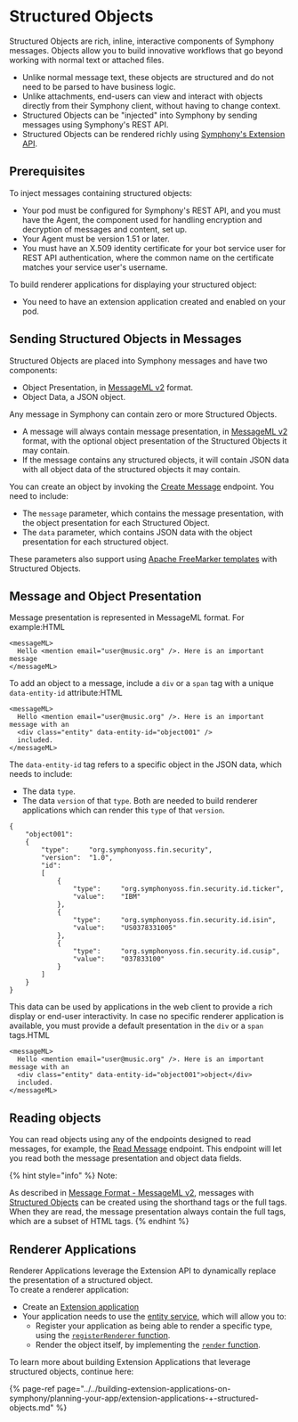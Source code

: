 # Structured Objects

Structured Objects are rich, inline, interactive components of Symphony messages. Objects allow you to build innovative workflows that go beyond working with normal text or attached files.

* Unlike normal message text, these objects are structured and do not need to be parsed to have business logic.
* Unlike attachments, end-users can view and interact with objects directly from their Symphony client, without having to change context.
* Structured Objects can be "injected" into Symphony by sending messages using Symphony's REST API. 
* Structured Objects can be rendered richly using [Symphony's Extension API](../../building-extension-applications-on-symphony/overview-of-extension-api/).

## Prerequisites

To inject messages containing structured objects:

* Your pod must be configured for Symphony's REST API, and you must have the Agent, the component used for handling encryption and decryption of messages and content, set up.
* Your Agent must be version 1.51 or later.
* You must have an X.509 identity certificate for your bot service user for REST API authentication, where the common name on the certificate matches your service user's username.

To build renderer applications for displaying your structured object:

* You need to have an extension application created and enabled on your pod.

## Sending Structured Objects in Messages

Structured Objects are placed into Symphony messages and have two components:

* Object Presentation, in [MessageML v2](overview-of-messageml/message-format-messageml.md) format.
* Object Data, a JSON object.

Any message in Symphony can contain zero or more Structured Objects.

* A message will always contain message presentation, in [MessageML v2](overview-of-messageml/message-format-messageml.md) format, with the optional object presentation of the Structured Objects it may contain.
* If the message contains any structured objects, it will contain JSON data with all object data of the structured objects it may contain.

You can create an object by invoking the [Create Message](https://rest-api.symphony.com/docs/create-message-v4) endpoint. You need to include:

* The `message` parameter, which contains the message presentation, with the object presentation for each Structured Object.
* The `data` parameter, which contains JSON data with the object presentation for each structured object.

These parameters also support using [Apache FreeMarker templates](http://freemarker.org/) with Structured Objects.

## Message and Object Presentation

Message presentation is represented in MessageML format. For example:HTML

```markup
<messageML>
  Hello <mention email="user@music.org" />. Here is an important message
</messageML>
```

To add an object to a message, include a `div` or a `span` tag with a unique `data-entity-id` attribute:HTML

```markup
<messageML>
  Hello <mention email="user@music.org" />. Here is an important message with an
  <div class="entity" data-entity-id="object001" /> 
  included.
</messageML>
```

The `data-entity-id` tag refers to a specific object in the JSON data, which needs to include:

* The data `type`.
* The data `version` of that `type`. Both are needed to build renderer applications which can render this `type` of that `version`.

```text
{
    "object001":
    {
        "type":     "org.symphonyoss.fin.security",
        "version":  "1.0",
        "id":
        [
            {
                "type":     "org.symphonyoss.fin.security.id.ticker",
                "value":    "IBM"
            },
            {
                "type":     "org.symphonyoss.fin.security.id.isin",
                "value":    "US0378331005"
            },
            {
                "type":     "org.symphonyoss.fin.security.id.cusip",
                "value":    "037833100"
            }
        ]
    }
}
```

This data can be used by applications in the web client to provide a rich display or end-user interactivity. In case no specific renderer application is available, you must provide a default presentation in the `div` or a `span` tags.HTML

```markup
<messageML>
  Hello <mention email="user@music.org" />. Here is an important message with an 
  <div class="entity" data-entity-id="object001">object</div> 
  included.
</messageML>
```

## Reading objects

You can read objects using any of the endpoints designed to read messages, for example, the [Read Message](https://rest-api.symphony.com/docs/messages-v4) endpoint. This endpoint will let you read both the message presentation and object data fields.

{% hint style="info" %}
Note:

As described in [Message Format - MessageML v2](overview-of-messageml/message-format-messageml.md), messages with [Structured Objects](structured-objects.md) can be created using the shorthand tags or the full tags. When they are read, the message presentation always contain the full tags, which are a subset of HTML tags.
{% endhint %}

## Renderer Applications

Renderer Applications leverage the Extension API to dynamically replace the presentation of a structured object.  
To create a renderer application:

* Create an [Extension application](../../building-extension-applications-on-symphony/building-extension-applications-on-symphony.md)
* Your application needs to use the [entity service](../../building-extension-applications-on-symphony/overview-of-extension-api/extension-api-services/entity-service/), which will allow you to:
  * Register your application as being able to render a specific type, using the [`registerRenderer` function](../../building-extension-applications-on-symphony/overview-of-extension-api/extension-api-services/entity-service/#registerrenderer).
  * Render the object itself, by implementing the [`render` function](../../building-extension-applications-on-symphony/overview-of-extension-api/extension-api-services/entity-service/#render).

To learn more about building Extension Applications that leverage structured objects, continue here:

{% page-ref page="../../building-extension-applications-on-symphony/planning-your-app/extension-applications-+-structured-objects.md" %}

